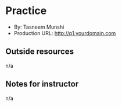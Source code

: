 
# Practice
+ By: Tasneem Munshi
+ Production URL: <http://p1.yourdomain.com>

## Outside resources
n/a

## Notes for instructor
n/a
